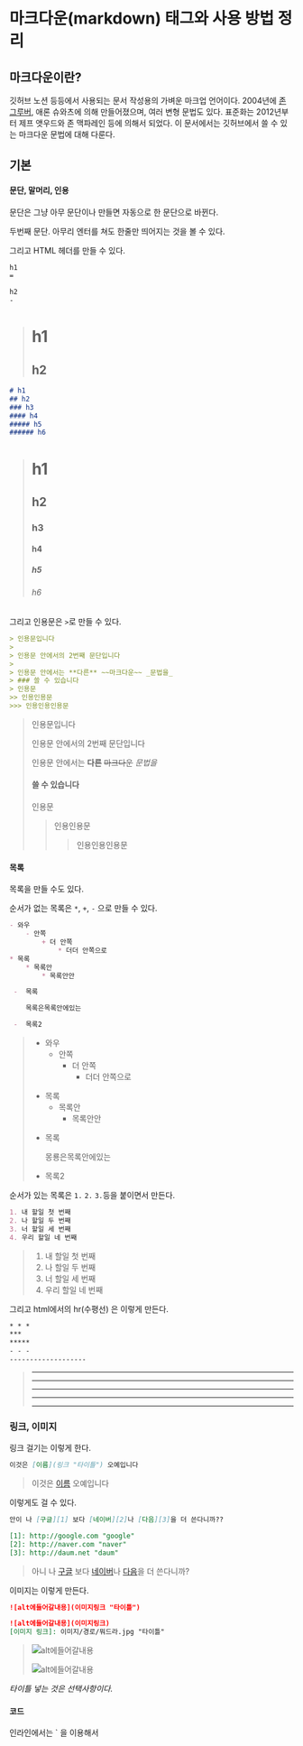 마크다운(markdown) 태그와 사용 방법 정리
=

## 마크다운이란?

깃허브 노션 등등에서 사용되는 문서 작성용의 가벼운 마크업 언어이다.
2004년에 [존 그루버](https://daringfireball.net/projects/markdown/), 애론 슈와츠에 의해 만들어졌으며, 여러 변형 문법도 있다. 표준화는 2012년부터 제프 앳우드와 존 맥파레인 등에 의해서 되었다. 이 문서에서는 깃허브에서 쓸 수 있는 마크다운 문법에 대해 다룬다.

## 기본
#### 문단, 말머리, 인용

문단은 그냥 아무 문단이나 만들면 자동으로 한 문단으로 바뀐다.




두번째 문단. 아무리 엔터를 쳐도 한줄만 띄어지는 것을 볼 수 있다.

그리고 HTML 헤더를 만들 수 있다. 

```markdown
h1
=

h2
-
```
> h1
> =
> h2
> -

```markdown
# h1
## h2
### h3
#### h4
##### h5
###### h6
```

> # h1 
> ## h2
> ### h3
> #### h4
> ##### h5
> ###### h6

그리고 인용문은 `>`로 만들 수 있다.

```markdown
> 인용문입니다
> 
> 인용문 안에서의 2번째 문단입니다
> 
> 인용문 안에서는 **다른** ~~마크다운~~ _문법을_ 
> ### 쓸 수 있습니다
> 인용문
>> 인용인용문
>>> 인용인용인용문
```
> 인용문입니다
> 
> 인용문 안에서의 2번째 문단입니다
> 
> 인용문 안에서는 **다른** ~~마크다운~~ _문법을_ 
> #### 쓸 수 있습니다
> 인용문 
> > 인용인용문
> >> 인용인용인용문

#### 목록
목록을 만들 수도 있다.

순서가 없는 목록은 `*`, `+`, `-` 으로 만들 수 있다.

```markdown
- 와우
    - 안쪽
        + 더 안쪽
            * 더더 안쪽으로
* 목록 
    * 목록안
        * 목록안안

 -  목록

    목록은목록안에있는

 -  목록2
```
> - 와우
>   - 안쪽
>       + 더 안쪽
>           * 더더 안쪽으로
> * 목록
>   * 목록안
>       * 목록안안
>
> - 목록
>
>   몽룡은목록안에있는
>
> - 목록2

순서가 있는 목록은 `1.` `2.` `3.`등을 붙이면서 만든다.
```markdown
1. 내 할일 첫 번째
2. 나 할일 두 번째
3. 너 할일 세 번째
4. 우리 할일 네 번째
```
> 1. 내 할일 첫 번째
> 2. 나 할일 두 번째
> 3. 너 할일 세 번째
> 4. 우리 할일 네 번째

그리고 html에서의 hr(수평선) 은 이렇게 만든다.

```markdown
* * *
***
*****
- - -
-------------------
```
> * * *
> ***
> *****
> - - -
> -------------------



### 링크, 이미지
링크 걸기는 이렇게 한다.
```markdown
이것은 [이름](링크 "타이틀") 오예입니다 
```
> 이것은 [이름](링크 "타이틀") 오예입니다

이렇게도 걸 수 있다.
```markdown
안이 나 [구글][1] 보다 [네이버][2]나 [다음][3]을 더 쓴다니까??

[1]: http://google.com "google"
[2]: http://naver.com "naver"
[3]: http://daum.net "daum"
```
> 아니 나 [구글][1] 보다 [네이버][2]나 [다음][3]을 더 쓴다니까?
>
> [1]: http://google.com "google"
> [2]: http://naver.com "naver"
> [3]: http://daum.net "daum"

이미지는 이렇게 만든다.
```markdown
![alt에들어갈내용](이미지링크 "타이틀")

![alt에들어갈내용](이미지링크)
[이미지 링크]: 이미지/경로/뭐드라.jpg "타이틀"
```
> ![alt에들어갈내용](이미지링크 "타이틀")
> 
> ![alt에들어갈내용][id]
> 
> [id]: /이미지/경로/뭐드라.jpg "타이틀"

*타이틀 넣는 것은 선택사항이다.*

#### 코드

인라인에서는 ` 을 이용해서 

